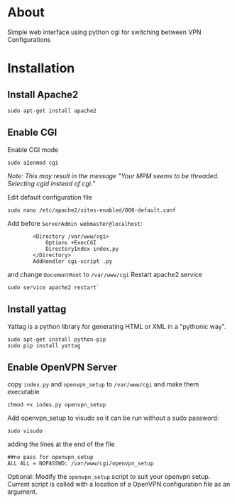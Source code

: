 # About
Simple web interface using python cgi for switching between VPN Configurations

# Installation

## Install Apache2
```
sudo apt-get install apache2
```

## Enable CGI
Enable CGI mode
```
sudo a2enmod cgi
```

*Note: This may result in the message "Your MPM seems to be threaded. Selecting cgid instead of cgi."*

Edit default configuration file
```
sudo nano /etc/apache2/sites-enabled/000-default.conf
```
Add before `ServerAdmin webmaster@localhost`:
```
        <Directory /var/www/cgi>
            Options +ExecCGI
            DirectoryIndex index.py
        </Directory>
        AddHandler cgi-script .py
```
and change `DocumentRoot` to `/var/www/cgi`
Restart apache2 service
```
sudo service apache2 restart`
```

## Install yattag

Yattag is a python library for generating HTML or XML in a "pythonic way".

```
sudo apt-get install python-pip
sudo pip install yattag
```

## Enable OpenVPN Server
copy `index.py` and `openvpn_setup` to `/var/www/cgi` and make them executable
```
chmod +x index.py openvpn_setup
```
Add openvpn_setup to visudo so it can be run without a sudo password:
```
sudo visudo
```
adding the lines at the end of the file
```
##no pass for openvpn_setup
ALL ALL = NOPASSWD: /var/www/cgi/openvpn_setup
```
Optional: Modify the `openvpn_setup` script to suit your openvpn setup.
Current script is called with a location of a OpenVPN configuration file as an argument.
